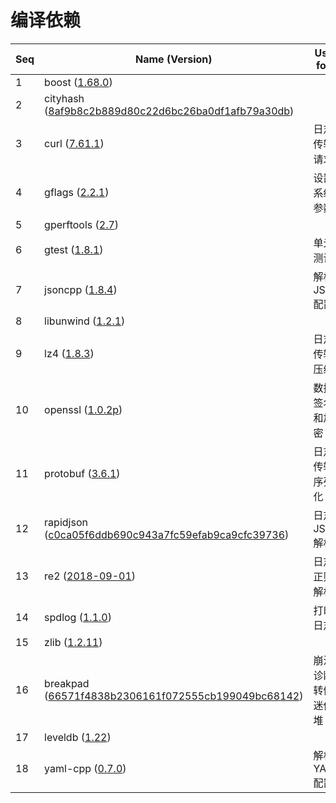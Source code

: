 # 编译依赖



| **Seq** | **Name (Version)**                                                                                                                         | **Used for...** |
| ------- | ------------------------------------------------------------------------------------------------------------------------------------------ | --------------- |
| 1       | boost ([1.68.0](https://www.boost.org/users/history/version\_1\_68\_0.html))                                                               |                 |
| 2       | cityhash ([8af9b8c2b889d80c22d6bc26ba0df1afb79a30db](https://github.com/google/cityhash/tree/8af9b8c2b889d80c22d6bc26ba0df1afb79a30db))    |                 |
| 3       | curl ([7.61.1](https://curl.se/download/))                                                                                                 | 日志传输请求          |
| 4       | gflags ([2.2.1](https://github.com/gflags/gflags/releases/tag/v2.2.1))                                                                     | 设置系统参数          |
| 5       | gperftools ([2.7](https://github.com/gperftools/gperftools/releases/tag/gperftools-2.7))                                                   |                 |
| 6       | gtest ([1.8.1](https://github.com/google/googletest/releases/tag/release-1.8.1))                                                           | 单元测试            |
| 7       | jsoncpp ([1.8.4](https://github.com/open-source-parsers/jsoncpp/releases/tag/1.8.4))                                                       | 解析JSON配置        |
| 8       | libunwind ([1.2.1](https://github.com/libunwind/libunwind/releases/tag/v1.2.1))                                                            |                 |
| 9       | lz4 ([1.8.3](https://github.com/lz4/lz4/releases/tag/v1.8.3))                                                                              | 日志传输压缩          |
| 10      | openssl ([1.0.2p](https://www.openssl.org/source/old/1.0.2/))                                                                              | 数据签名和加密         |
| 11      | protobuf ([3.6.1](https://github.com/protocolbuffers/protobuf/releases/tag/v3.6.1))                                                        | 日志传输序列化         |
| 12      | rapidjson ([c0ca05f6ddb690c943a7fc59efab9ca9cfc39736](https://github.com/Tencent/rapidjson/tree/c0ca05f6ddb690c943a7fc59efab9ca9cfc39736)) | 日志JSON解析        |
| 13      | re2 ([2018-09-01](https://github.com/google/re2/releases/tag/2018-09-01))                                                                  | 日志正则解析          |
| 14      | spdlog ([1.1.0](https://github.com/gabime/spdlog/releases/tag/v1.1.0))                                                                     | 打印日志            |
| 15      | zlib ([1.2.11](https://github.com/madler/zlib/releases/tag/v1.2.11))                                                                       |                 |
| 16      | breakpad ([66571f4838b2306161f072555cb199049bc68142](https://github.com/google/breakpad/tree/66571f4838b2306161f072555cb199049bc68142))    | 崩溃诊断转储迷你堆       |
| 17      | leveldb ([1.22](https://github.com/google/leveldb/releases/tag/1.22))                                                                      |                 |
| 18      | yaml-cpp ([0.7.0](https://github.com/jbeder/yaml-cpp/releases/tag/yaml-cpp-0.7.0))                                                         | 解析YAML配置        |
